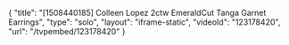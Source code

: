 {
    "title": "[1508440185] Colleen Lopez 2ctw EmeraldCut Tanga Garnet Earrings",
    "type": "solo",
    "layout": "iframe-static",
    "videoId": "123178420",
    "url": "\/tvpembed\/123178420"
}